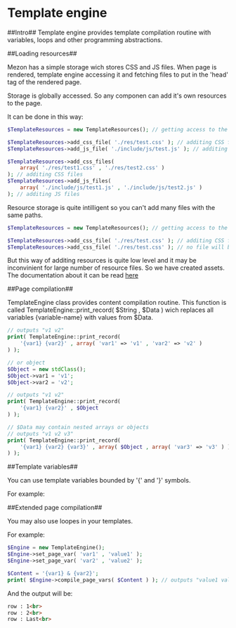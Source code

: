 # Template engine
##Intro##
Template engine provides template compilation routine with variables, loops and other programming abstractions.

##Loading resources##

Mezon has a simple storage wich stores CSS and JS files. When page is rendered, template engine accessing it and fetching files to put in the 'head' tag of the rendered page.

Storage is globally accessed. So any componen can add it's own resources to the page.

It can be done in this way:

```PHP
$TemplateResources = new TemplateResources(); // getting access to the global storage

$TemplateResources->add_css_file( './res/test.css' ); // additing CSS file
$TemplateResources->add_js_file( './include/js/test.js' ); // additing JS file

$TemplateResources->add_css_files( 
    array( './res/test1.css' , './res/test2.css' )
); // additing CSS files
$TemplateResources->add_js_files(
    array( './include/js/test1.js' , './include/js/test2.js' )
); // additing JS files
```

Resource storage is quite intilligent so you can't add many files with the same paths.

```PHP
$TemplateResources = new TemplateResources(); // getting access to the global storage

$TemplateResources->add_css_file( './res/test.css' ); // additing CSS file
$TemplateResources->add_css_file( './res/test.css' ); // no file will be added
```

But this way of additing resources is quite low level and it may be inconvinient for large number of resource files. So we have created assets. The documentation about it can be read [here](https://github.com/alexdodonov/mezon/tree/master/vendor/asset#assets-with-css-and-js-files)

##Page compilation##

TemplateEngine class provides content compilation routine. This function is called TemplateEngine::print_record( $String , $Data ) wich replaces all variables {variable-name} with values from $Data.

```PHP
// outputs "v1 v2"
print( TemplateEngine::print_record( 
    '{var1} {var2}' , array( 'var1' => 'v1' , 'var2' => 'v2' ) 
) );

// or object
$Object = new stdClass();
$Object->var1 = 'v1';
$Object->var2 = 'v2';

// outputs "v1 v2"
print( TemplateEngine::print_record( 
    '{var1} {var2}' , $Object 
) );

// $Data may contain nested arrays or objects
// outputs "v1 v2 v3"
print( TemplateEngine::print_record( 
    '{var1} {var2} {var3}' , array( $Object , array( 'var3' => 'v3' ) )
) );
```

##Template variables##

You can use template variables bounded by '{' and '}' symbols.

For example:

##Extended page compilation##

You may also use loopes in your templates.

For example:

```PHP
$Engine = new TemplateEngine();
$Engine->set_page_var( 'var1' , 'value1' );
$Engine->set_page_var( 'var2' , 'value2' );

$Content = '{var1} & {var2}';
print( $Engine->compile_page_vars( $Content ) ); // outputs "value1 value2"
```

And the output will be:

```HTML
row : 1<br>
row : 2<br>
row : Last<br>
```